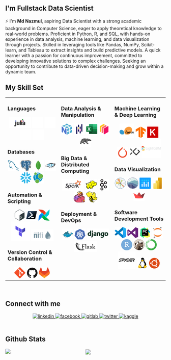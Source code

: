 ## I'm Fullstack Data Scientist

⚡ I'm **Md Nazmul**, aspiring Data Scientist with a strong academic background in Computer Science, eager to apply theoretical knowledge to real-world problems. Proficient in Python, R, and SQL, with hands-on experience in data analysis, machine learning, and data visualization through projects. Skilled in leveraging tools like Pandas, NumPy, Scikit-learn, and Tableau to extract insights and build predictive models. A quick learner with a passion for continuous improvement, committed to developing innovative solutions to complex challenges. Seeking an opportunity to contribute to data-driven decision-making and grow within a dynamic team.





## My Skill Set  
<table><tr><td valign="top" width="33%">

### Languages  
<div align="center">  
  <img title="Julia" alt="Julia icon " height="35px" src="img/julia.svg">
  <img title="Python" alt="Python icon " height="35px" src="img/python.svg">
  <img title="Scala" alt="Scala icon " height="35px" src="img/scala.svg">
  <img title="R" alt="R icon " height="35px" src="img/r.svg">
  <img title="Matlab" alt="Matlab icon " height="35px" src="img/matlab.svg">
</div>  



### Databases  
<div align="center">  
  <img title="MySQL" alt="MySQL icon " height="35px" src="img/mysql.svg">
  <img title="PostgresSQL" alt="PostgresSQL icon " height="35px" src="img/postgressql.svg">
  <img title="MongoDB" alt="MongoDB icon " height="35px" src="img/mongodb.svg">
  <img title="Cassandra" alt="Cassandra icon " height="35px" src="img/cassandra.svg">
  <img title="SnowFlake" alt="SnowFlake icon " height="35px" src="img/snowflake.svg">
  <img title="Neo4j" alt="Neo4j icon " height="35px" src="img/neo4j.svg">
</div>  



### Automation & Scripting  
<div align="center">  
  <img title="Bash" alt="Bash icon " height="35px" src="img/bash.svg">
  <img title="PowerShell" alt="PowerShell icon " height="35px" src="img/powershell.svg">
  <img title="Apache Airflow" alt="Apache Airflow icon " height="35px" src="img/apacheairflow.svg">
  <img title="Terraform" alt="Terraform icon " height="60px" src="img/terraform.svg">
  <img title="Apache NiFi" alt="Apache NiFi icon " height="35px" src="img/apachenifi.svg">
</div>  



### Version Control & Collaboration  
<div align="center">  
  <img title="Git" alt="Git icon " height="35px" src="img/git.svg">
  <img title="GitHub" alt="GitHub icon " height="35px" src="img/gitHub.svg">
  <img title="GitLab" alt="GitLab icon " height="35px" src="img/gitLab.svg">
</div>

</td><td valign="top" width="33%">



### Data Analysis & Manipulation  
<div align="center">  
  <img title="Numpy" alt="Numpy icon " height="35px" src="img/numpy.svg">
  <img title="Pandas" alt="Pandas icon " height="35px" src="img/pandas.svg">
  <img title="Excel" alt="Excel icon " height="35px" src="img/excel.svg">
  <img title="Dask" alt="Dask icon " height="35px" src="img/dask.svg">
  <img title="Polars" alt="Polars icon " height="35px" src="img/polars.svg">
</div>  



### Big Data & Distributed Computing  
<div align="center">  
  <img title="Apache Spark" alt="Apache Spark icon " height="35px" src="img/apachespark.svg">
  <img title="Apache Hadoop" alt="Apache Hadoop icon " height="35px" src="img/apachehadoop.svg">
  <img title="Apache Kafka" alt="Apache Kafka icon " height="35px" src="img/apachekafka.svg">
  <img title="Apache Flink" alt="Apache Flink icon " height="35px" src="img/flink.svg">
  <img title="Apache Hive" alt="Apache Hive icon " height="35px" src="img/apachehive.svg">
</div>  



### Deployment & DevOps  
<div align="center">  
  <img title="Docker" alt="Docker icon " height="35px" src="img/docker.svg">
  <img title="Kubernetes" alt="Kubernetes icon " height="35px" src="img/kubernetes.svg">
  <img title="Django" alt="Django icon " height="35px" src="img/django.svg">
  <img title="Flask" alt="Flask icon " height="35px" src="img/flask.svg">
</div>  


</td><td valign="top" width="33%">



### Machine Learning  & Deep Learning  
<div align="center">  
  <img title="Scikit-Learn" alt="Scikit-Learn icon " height="45px" src="img/scikitlearn.svg">
  <img title="TensorFlow" alt="TensorFlow icon " height="35px" src="img/tensorflow.svg">
  <img title="Keras" alt="Keras icon " height="35px" src="img/keras.svg">
  <img title="PyTorch" alt="PyTorch icon " height="35px" src="img/pytorch.svg">
  <img title="XGBoost" alt="XGBoost icon " height="35px" src="img/xgboost.svg">
  <img title="LightGBM" alt="LightGBM icon " height="60px" src="img/lightgbm.svg">
</div>  



### Data Visualization  
<div align="center">  
  <img title="Matplotlib" alt="Matplotlib icon " height="35px" src="img/matplotlib.svg">
  <img title="Seaborn" alt="Seaborn icon " height="35px" src="img/seaborn.svg">
  <img title="Plotly" alt="Plotly icon " height="35px" src="img/plotly.svg">
  <img title="Power BI" alt="Power BI icon " height="35px" src="img/powerbi.svg">
  <img title="Streamlit" alt="Streamlit icon " height="35px" src="img/streamlit.svg">
</div>  



### Software Development Tools
<div align="center">  
  <img title="Visual Studio Code" alt="Visual Studio Code icon " height="35px" src="img/visualstudiocode.svg">
  <img title="Visual Studio" alt="Visual Studio icon " height="35px" src="img/visualstudio.svg">
  <img title="PyCharm" alt="PyCharm icon " height="35px" src="img/pycharm.svg">
  <img title="Jupyter Notebook" alt="Jupyter Notebook icon " height="35px" src="img/jupyter.svg">
  <img title="RStudio" alt="RStudio icon " height="35px" src="img/rstudio.svg">
  <img title="DBeaver" alt="DBeaver icon " height="35px" src="img/dbeaver.svg">
  <img title="Anaconda" alt="Anaconda icon " height="35px" src="img/anaconda.svg">
  <img title="Sypder" alt="Sypder icon " height="55px" src="img/spyder.svg">
  <img title="Linux" alt="Linux icon " height="35px" src="img/linux.svg">
  <img title="Sypder" alt="Sypder icon " height="35px" src="img/ubuntu.svg">
  
</div>

</td></tr></table>  

<br/>  


## Connect with me  
<div align="center">
<a href="https://linkedin.com/in/nazmulhasannihal" target="_blank">
<img src=https://img.shields.io/badge/linkedin-%231E77B5.svg?&style=for-the-badge&logo=linkedin&logoColor=white alt=linkedin style="margin-bottom: 5px;" />
</a>
<a href="https://www.facebook.com/8lack.rabbit" target="_blank">
<img src=https://img.shields.io/badge/facebook-%232E87FB.svg?&style=for-the-badge&logo=facebook&logoColor=white alt=facebook style="margin-bottom: 5px;" />
</a>
<a href="https://gitlab.com/NazmulHasanNihal" target="_blank">
<img src=https://img.shields.io/badge/gitlab-330F63.svg?&style=for-the-badge&logo=gitlab&logoColor=white alt=gitlab style="margin-bottom: 5px;" />
</a>
<a href="https://twitter.com/nazmulhas363" target="_blank">
<img src=https://img.shields.io/badge/twitter-%2300acee.svg?&style=for-the-badge&logo=twitter&logoColor=white alt=twitter style="margin-bottom: 5px;" />
</a>
<a href="https://www.kaggle.com/nazmulhasannihal" target="_blank">
<img src=https://img.shields.io/badge/kaggle-%2344BAE8.svg?&style=for-the-badge&logo=kaggle&logoColor=white alt=kaggle style="margin-bottom: 5px;" />
</a>  
</div>  
  

<br/>  


## Github Stats  
<img src="https://github-readme-stats.vercel.app/api?username=NazmulHasanNihal&show_icons=true&count_private=true&hide_border=true" align="left" />  

<div align="center"><img src="https://github-readme-stats.vercel.app/api/top-langs/?username=NazmulHasanNihal&hide_border=true&layout=compact" align="center" /></div>
<br />